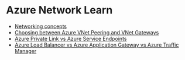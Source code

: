 # Azure Network Learn


* [Networking concepts](1Networking_concepts.md)
* [Choosing between Azure VNet Peering and VNet Gateways](2Netpeering_NetGateways.md)
* [Azure Private Link vs Azure Service Endpoints](3PrivateLink_Svce.md)
* [Azure Load Balancer vs Azure Application Gateway vs Azure Traffic Manager](4Azlb_ag_tm.md)